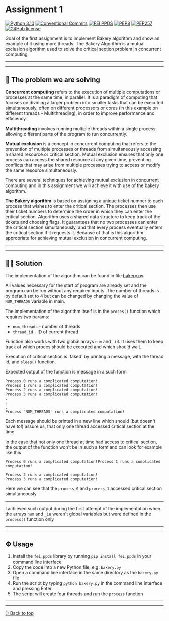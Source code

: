# Assignment 1

[![Python 3.10](https://img.shields.io/badge/Python-3.10-blue.svg)](https://www.python.org/downloads/release/python-3100/)
[![Conventional Commits](https://img.shields.io/badge/Conventional%20Commits-1.0.0-blue.svg)](https://conventionalcommits.org)
[![FEI PPDS](https://img.shields.io/badge/fei.ppds-1.2.1-blue.svg)](https://pypi.org/project/fei.ppds/)
[![PEP8](https://img.shields.io/badge/Code%20Style-PEP8-orange.svg)](https://www.python.org/dev/peps/pep-0008/)
[![PEP257](https://img.shields.io/badge/Doctsring%20Conventions-PEP257-orange.svg)](https://www.python.org/dev/peps/pep-0008/)
[![GitHub license](https://img.shields.io/badge/License-MIT-green.svg)](https://github.com/SamuelHancak/Hancak_102932D_feippds/blob/01/LICENSE)

Goal of the first assignment is to implement Bakery algorithm and show an example of it using more threads.
The Bakery Algorithm is a mutual exclusion algorithm used
to solve the critical section problem in concurrent computing.
<hr>
<hr>

## 🔬 The problem we are solving

**Concurrent computing** refers to the execution of multiple computations or processes at the same time, in parallel. It
is a paradigm of computing that focuses on dividing a larger problem into smaller tasks that can be executed
simultaneously, often on different processors or cores (in this example on different threads - Multithreading), in order
to improve performance and efficiency.

**Multithreading** involves running multiple threads within a single process, allowing different parts of the program
to run concurrently.

**Mutual exclusion** is a concept in concurrent computing that refers to the prevention of multiple processes or threads
from simultaneously accessing a shared resource or critical section. Mutual exclusion ensures that only one process can
access the shared resource at any given time, preventing conflicts that may arise from multiple processes trying to
access or modify the same resource simultaneously.

There are several techniques for achieving mutual exclusion in concurrent computing and in this assignment we will
achieve it with use of the bakery algorithm.

**The Bakery algorithm** is based on assigning a unique ticket number to each process that wishes to enter the critical
section. The processes then use their ticket numbers to determine the order in which they can enter the critical
section. Algorithm uses a shared data structure to keep track of the tickets and choosing flags. It guarantees that no
two processes can enter the critical section simultaneously, and that every process eventually enters the critical
section if it requests it. Because of that is this algorithm appropriate for achieving mutual exclusion in concurrent
computing.
<hr>
<hr>

## 🧑‍💻 Solution

The implementation of the algorithm can be found in
file [bakery.py](https://github.com/SamuelHancak/Hancak_102932D_feippds/blob/01/bakery.py).

All values necessary for the start of program are already set and the program can be run without any required inputs.
The number of threads is by default set to 4 but can be changed by changing the value of `NUM_THREADS` variable in main.

The implementation of the algorithm itself is in the `proces()` function which requires two params:

* `num_threads` - number of threads
* `thread_id` - ID of current thread

Function also works with two global arrays `num` and `_id`. It uses them to keep track of which proces should be
executed and which should wait.

Execution of critical section is 'faked' by printing a message, with the thread id, and `sleep()` function.

Expected output of the function is message in a such form

```
Process 0 runs a complicated computation!
Process 1 runs a complicated computation!
Process 2 runs a complicated computation!
Process 3 runs a complicated computation!
.
.
.
Process `NUM_THREADS` runs a complicated computation!
```

Each message should be printed in a new line which should (but doesn't have to!) assure us, that only one thread
accessed critical section at the time.

In the case that not only one thread at time had access to critical section, the output of the function won't be in such
a form and can look for example like this

```
Process 0 runs a complicated computation!Process 1 runs a complicated computation!

Process 2 runs a complicated computation!
Process 3 runs a complicated computation!
```

Here we can see that the `process_0` and `process_1` accessed critical section simultaneously.
<hr>

I achieved such output during the first attempt of the implementation when the arrays `num` and `_in` weren't global
variables but were defined in the `process()` function only
<hr>
<hr>

## ⚙️ Usage

1. Install the `fei.ppds` library by running `pip install fei.ppds` in your command line interface
2. Copy the code into a new Python file, e.g. `bakery.py`
3. Open a command line interface in the same directory as the `bakery.py` file
4. Run the script by typing `python bakery.py` in the command line interface and pressing Enter
5. The script will create four threads and run the `process` function

<hr>
<hr>

[👆 Back to top](#assignment-1)

